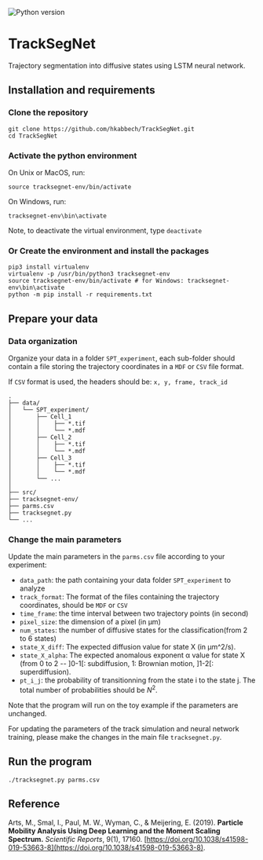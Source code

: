 ![Python version](https://img.shields.io/badge/python-3.8-brightgreen.svg)

# TrackSegNet

Trajectory segmentation into diffusive states using LSTM neural network.

## Installation and requirements

### Clone the repository
```
git clone https://github.com/hkabbech/TrackSegNet.git
cd TrackSegNet
```

### Activate the python environment

On Unix or MacOS, run:
```
source tracksegnet-env/bin/activate
```
On Windows, run:
```
tracksegnet-env\bin\activate
```
Note, to deactivate the virtual environment, type `deactivate`

### Or Create the environment and install the packages

```
pip3 install virtualenv
virtualenv -p /usr/bin/python3 tracksegnet-env
source tracksegnet-env/bin/activate # for Windows: tracksegnet-env\bin\activate
python -m pip install -r requirements.txt
```

## Prepare your data

### Data organization

Organize your data in a folder `SPT_experiment`, each sub-folder should contain a file storing the trajectory coordinates in a `MDF` or `CSV` file format.

If `CSV` format is used, the headers should be: `x, y, frame, track_id`

```
.
├── data/
│   └── SPT_experiment/
│       ├── Cell_1
│       │    ├── *.tif
│       │    └── *.mdf
│       ├── Cell_2
│       │    ├── *.tif
│       │    └── *.mdf
│       ├── Cell_3
│       │    ├── *.tif
│       │    └── *.mdf
│       └── ...
│
├── src/
├── tracksegnet-env/
├── parms.csv
├── tracksegnet.py
└── ...
```

### Change the main parameters

Update the main parameters in the `parms.csv` file according to your experiment:

- `data_path`: the path containing your data folder `SPT_experiment` to analyze
- `track_format`: The format of the files containing the trajectory coordinates, should be `MDF` or `CSV`
- `time_frame`: the time interval between two trajectory points (in second)
- `pixel_size`: the dimension of a pixel (in µm)
- `num_states`: the number of diffusive states for the classification(from 2 to 6 states)
- `state_X_diff`: The expected diffusion value for state X (in µm^2/s).
- `state_X_alpha`: The expected anomalous exponent α value for state X (from 0 to 2 -- ]0-1[: subdiffusion, 1: Brownian motion, ]1-2[: superdiffusion).
- `pt_i_j`: the probability of transitionning from the state i to the state j. The total number of probabilities should be $N^2$.

Note that the program will run on the toy example if the parameters are unchanged.

For updating the parameters of the track simulation and neural network training, please make the changes in the main file `tracksegnet.py`.


## Run the program

```
./tracksegnet.py parms.csv
```

## Reference

Arts, M., Smal, I., Paul, M. W., Wyman, C., & Meijering, E. (2019).
**Particle Mobility Analysis Using Deep Learning and the Moment Scaling Spectrum.** _Scientific Reports_, 9(1), 17160. [https://doi.org/10.1038/s41598-019-53663-8](https://doi.org/10.1038/s41598-019-53663-8).
